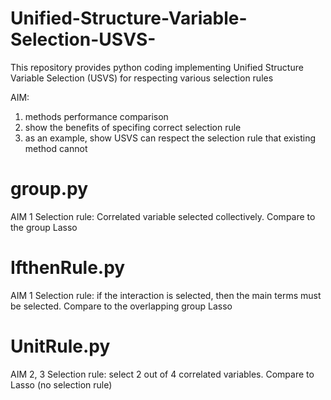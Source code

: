# Unified-Structure-Variable-Selection-USVS-
This repository provides python coding implementing Unified Structure Variable Selection (USVS) for respecting various selection rules

AIM:
1. methods performance comparison
2. show the benefits of specifing correct selection rule
3. as an example, show USVS can respect the selection rule that existing method cannot

# group.py #
AIM 1
Selection rule: Correlated variable selected collectively.
Compare to the group Lasso


# IfthenRule.py #
AIM 1
Selection rule: if the interaction is selected, then the main terms must be selected.
Compare to the overlapping group Lasso

# UnitRule.py #
AIM 2, 3
Selection rule: select 2 out of 4 correlated variables.
Compare to Lasso (no selection rule)

